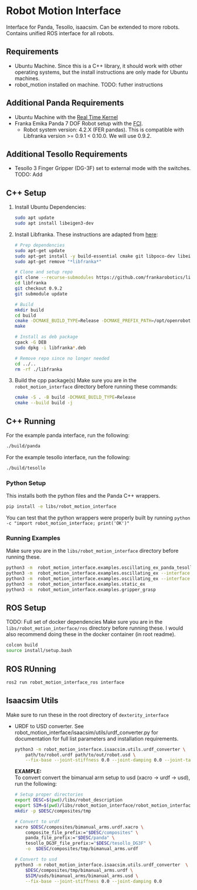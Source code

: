 # Robot Motion Interface
Interface for Panda, Tesollo, isaacsim. Can be extended to more robots. Contains unified ROS interface for all robots.

## Requirements
* Ubuntu Machine. Since this is a C++ library, it should work with other operating systems, but the install instructions are only made for Ubuntu machines.
* robot_motion installed on machine. TODO: futher instructions

## Additional Panda Requirements
* Ubuntu Machine with the [Real Time Kernel](https://frankaemika.github.io/docs/installation_linux.html#setting-up-the-real-time-kernel)
* Franka Emika Panda 7 DOF Robot setup with the [FCI](https://frankaemika.github.io/docs/getting_started.html).
	* Robot system version: 4.2.X (FER pandas). This is compatible with Libfranka version >= 0.9.1 < 0.10.0. We will use 0.9.2.

## Additional Tesollo Requirements
* Tesollo 3 Finger Gripper (DG-3F) set to external mode with the switches. TODO: Add

## C++ Setup
1. Install Ubuntu Dependencies:
    ```bash
    sudo apt update
    sudo apt install libeigen3-dev
    ```
2. Install Libfranka. These instructions are adapted from [here](https://github.com/frankarobotics/libfranka):
    ```bash
    # Prep dependencies
    sudo apt-get update
    sudo apt-get install -y build-essential cmake git libpoco-dev libeigen3-dev libfmt-dev
    sudo apt-get remove "*libfranka*"

    # Clone and setup repo
    git clone --recurse-submodules https://github.com/frankarobotics/libfranka.git
    cd libfranka
    git checkout 0.9.2
    git submodule update

    # Build
    mkdir build
    cd build
    cmake -DCMAKE_BUILD_TYPE=Release -DCMAKE_PREFIX_PATH=/opt/openrobots/lib/cmake -DBUILD_TESTS=OFF ..
    make

    # Install as deb package
    cpack -G DEB
    sudo dpkg -i libfranka*.deb

    # Remove repo since no longer needed
    cd ../..
    rm -rf ./libfranka
    ```
3. Build the cpp package(s)
    Make sure you are in the `robot_motion_interface` directory before running these commands:
    ```bash
    cmake -S . -B build -DCMAKE_BUILD_TYPE=Release
    cmake --build build -j
    ```

## C++ Running
For the example panda interface, run the following:
```bash
./build/panda
```

For the example tesollo interface, run the following:
```bash
./build/tesollo
```



### Python Setup

This installs both the python files and the Panda C++ wrappers.
```bash
pip install -e libs/robot_motion_interface
```
You can test that the python wrappers were properly built by running `python -c "import robot_motion_interface; print('OK')"`


### Running Examples

Make sure you are in the `libs/robot_motion_interface` directory before running these.
```bash
python3 -m  robot_motion_interface.examples.oscillating_ex_panda_tesollo
python3 -m  robot_motion_interface.examples.oscillating_ex --interface panda
python3 -m  robot_motion_interface.examples.oscillating_ex --interface isaacsim
python3 -m  robot_motion_interface.examples.static_ex
python3 -m  robot_motion_interface.examples.gripper_grasp
```

## ROS Setup
TODO: Full set of docker dependencies
Make sure you are in the `libs/robot_motion_interface/ros` directory before running these. I would also recommend doing these in the docker container (in root readme).

```bash
colcon build
source install/setup.bash
```
## ROS RUnning
```bash
ros2 run robot_motion_interface_ros interface
```
## Isaacsim Utils
Make sure to run these in the root directory of `dexterity_interface`

* URDF to USD converter. See robot_motion_interface/isaacsim/utils/urdf_converter.py for documentation for full list parameters and installation requirements.

    ```bash
    python3 -m robot_motion_interface.isaacsim.utils.urdf_converter \
        path/to/robot.urdf path/to/out/robot.usd \
        --fix-base --joint-stiffness 0.0 --joint-damping 0.0 --joint-target-type none 
    ```

    **EXAMPLE:** <br>
    To convert convert the bimanual arm setup to usd (xacro -> urdf -> usd), run the following: 
    ```bash
    # Setup proper directories
    export DESC=$(pwd)/libs/robot_description
    export SIM=$(pwd)/libs/robot_motion_interface/robot_motion_interface_py/src/robot_motion_interface/isaacsim
    mkdir -p $DESC/composites/tmp

    # Convert to urdf
    xacro $DESC/composites/bimanual_arms.urdf.xacro \
        composite_file_prefix:="$DESC/composites" \
        panda_file_prefix:="$DESC/panda" \
        tesollo_DG3F_file_prefix:="$DESC/tesollo_DG3F" \
        -o  $DESC/composites/tmp/bimanual_arms.urdf

    # Convert to usd
    python3 -m robot_motion_interface.isaacsim.utils.urdf_converter  \
        $DESC/composites/tmp/bimanual_arms.urdf \
        $SIM/usds/bimanual_arms/bimanual_arms.usd \
        --fix-base --joint-stiffness 0.0 --joint-damping 0.0
    ```

